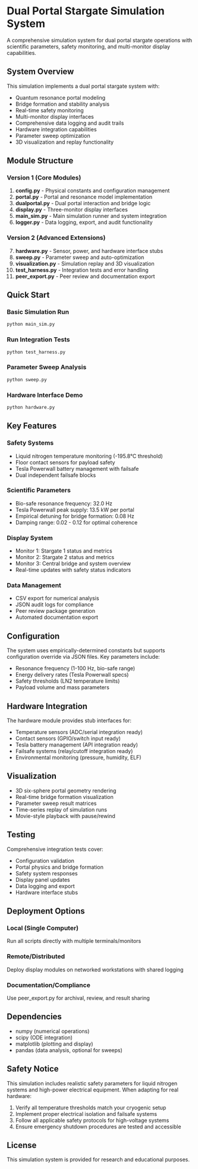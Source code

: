 # Dual Portal Stargate Simulation System

A comprehensive simulation system for dual portal stargate operations with scientific parameters, safety monitoring, and multi-monitor display capabilities.

## System Overview

This simulation implements a dual portal stargate system with:
- Quantum resonance portal modeling
- Bridge formation and stability analysis
- Real-time safety monitoring
- Multi-monitor display interfaces
- Comprehensive data logging and audit trails
- Hardware integration capabilities
- Parameter sweep optimization
- 3D visualization and replay functionality

## Module Structure

### Version 1 (Core Modules)
1. **config.py** - Physical constants and configuration management
2. **portal.py** - Portal and resonance model implementation
3. **dualportal.py** - Dual portal interaction and bridge logic
4. **display.py** - Three-monitor display interfaces
5. **main_sim.py** - Main simulation runner and system integration
6. **logger.py** - Data logging, export, and audit functionality

### Version 2 (Advanced Extensions)
7. **hardware.py** - Sensor, power, and hardware interface stubs
8. **sweep.py** - Parameter sweep and auto-optimization
9. **visualization.py** - Simulation replay and 3D visualization
10. **test_harness.py** - Integration tests and error handling
11. **peer_export.py** - Peer review and documentation export

## Quick Start

### Basic Simulation Run
```bash
python main_sim.py
```

### Run Integration Tests
```bash
python test_harness.py
```

### Parameter Sweep Analysis
```bash
python sweep.py
```

### Hardware Interface Demo
```bash
python hardware.py
```

## Key Features

### Safety Systems
- Liquid nitrogen temperature monitoring (-195.8°C threshold)
- Floor contact sensors for payload safety
- Tesla Powerwall battery management with failsafe
- Dual independent failsafe blocks

### Scientific Parameters
- Bio-safe resonance frequency: 32.0 Hz
- Tesla Powerwall peak supply: 13.5 kW per portal
- Empirical detuning for bridge formation: 0.08 Hz
- Damping range: 0.02 - 0.12 for optimal coherence

### Display System
- Monitor 1: Stargate 1 status and metrics
- Monitor 2: Stargate 2 status and metrics  
- Monitor 3: Central bridge and system overview
- Real-time updates with safety status indicators

### Data Management
- CSV export for numerical analysis
- JSON audit logs for compliance
- Peer review package generation
- Automated documentation export

## Configuration

The system uses empirically-determined constants but supports configuration override via JSON files. Key parameters include:

- Resonance frequency (1-100 Hz, bio-safe range)
- Energy delivery rates (Tesla Powerwall specs)
- Safety thresholds (LN2 temperature limits)
- Payload volume and mass parameters

## Hardware Integration

The hardware module provides stub interfaces for:
- Temperature sensors (ADC/serial integration ready)
- Contact sensors (GPIO/switch input ready)
- Tesla battery management (API integration ready)
- Failsafe systems (relay/cutoff integration ready)
- Environmental monitoring (pressure, humidity, ELF)

## Visualization

- 3D six-sphere portal geometry rendering
- Real-time bridge formation visualization
- Parameter sweep result matrices
- Time-series replay of simulation runs
- Movie-style playback with pause/rewind

## Testing

Comprehensive integration tests cover:
- Configuration validation
- Portal physics and bridge formation
- Safety system responses
- Display panel updates
- Data logging and export
- Hardware interface stubs

## Deployment Options

### Local (Single Computer)
Run all scripts directly with multiple terminals/monitors

### Remote/Distributed  
Deploy display modules on networked workstations with shared logging

### Documentation/Compliance
Use peer_export.py for archival, review, and result sharing

## Dependencies

- numpy (numerical operations)
- scipy (ODE integration)
- matplotlib (plotting and display)
- pandas (data analysis, optional for sweeps)

## Safety Notice

This simulation includes realistic safety parameters for liquid nitrogen systems and high-power electrical equipment. When adapting for real hardware:

1. Verify all temperature thresholds match your cryogenic setup
2. Implement proper electrical isolation and failsafe systems  
3. Follow all applicable safety protocols for high-voltage systems
4. Ensure emergency shutdown procedures are tested and accessible

## License

This simulation system is provided for research and educational purposes.
